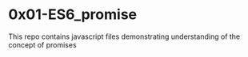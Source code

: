 # 0x01-ES6_promise

This repo contains javascript files demonstrating understanding of the concept of
promises
